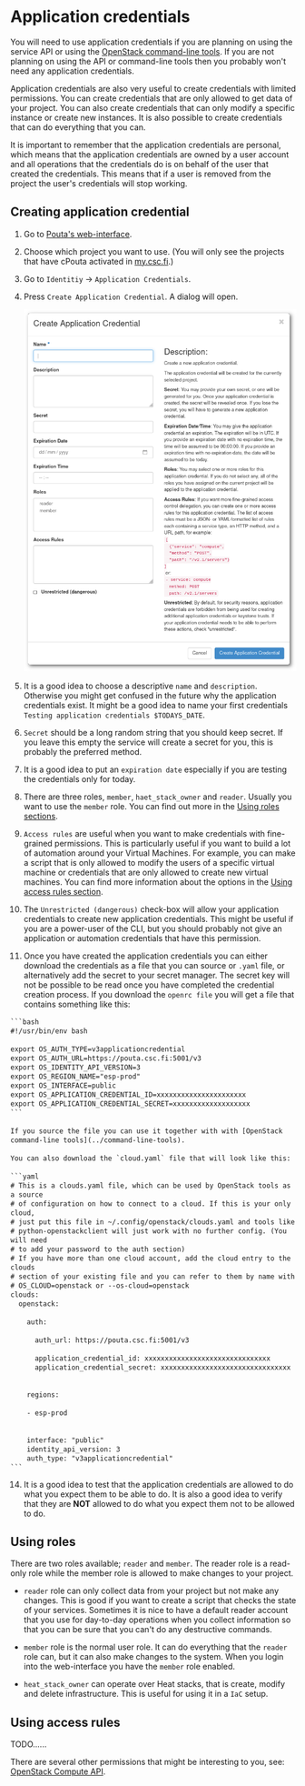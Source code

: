 # Application credentials

You will need to use application credentials if you are planning on using the service API or using
the [OpenStack command-line tools](../command-line-tools). If you are not planning on using the API or command-line
tools then you probably won't need any application credentials.

Application credentials are also very useful to create credentials with limited permissions. You can
create credentials that are only allowed to get data of your project. You can also create
credentials that can only modify a specific instance or create new instances. It is also possible
to create credentials that can do everything that you can.

It is important to remember that the application credentials are personal, which
means that the application credentials are owned by a user account and all operations that the
credentials do is on behalf of the user that created the credentials. This means that if a user
is removed from the project the user's credentials will stop working.

## Creating application credential

1. Go to [Pouta's web-interface](https://pouta.csc.fi/).
2. Choose which project you want to use. (You will only see the projects that have cPouta activated in [my.csc.fi](https://my.csc.fi).)
3. Go to `Identitiy` -> `Application Credentials`.
4. Press `Create Application Credential`. A dialog will open.

    ![Create Application Credential](../../img/create-application-credential.png)

5. It is a good idea to choose a descriptive `name` and `description`. Otherwise you might get confused
in the future why the application credentials exist. It might be a good idea to name your first 
credentials `Testing application credentials $TODAYS_DATE`.
6. `Secret` should be a long random string that you should keep secret. If you leave this empty the
service will create a secret for you, this is probably the preferred method.
7. It is a good idea to put an `expiration date` especially if you are testing the credentials only
for today.
8. There are three roles, `member`, `haet_stack_owner` and `reader`. Usually you want to use the `member` role. You can find
out more in the [Using roles sections](#using-roles).
9. `Access rules` are useful when you want to make credentials with fine-grained permissions.
This is particularly useful if you want to build a lot of automation around your Virtual Machines. For example,
you can make a script that is only allowed to modify the users of a specific virtual machine or
credentials that are only allowed to create new virtual machines. You can find more information about the
options in the [Using access rules section](#using-access-rules).
10. The `Unrestricted (dangerous)` check-box will allow your application credentials to
create new application credentials. This might be useful if you are a power-user of the CLI, but you
should probably not give an application or automation credentials that have this permission.
11.  Once you have created the application credentials you can either download the credentials as a 
file that you can source or `.yaml` file, or alternatively add the secret to your secret manager. The
secret key will not be possible to be read once you have completed the credential creation process.
    If you download the `openrc file` you will get a file that contains something like this:

    ```bash
    #!/usr/bin/env bash

    export OS_AUTH_TYPE=v3applicationcredential
    export OS_AUTH_URL=https://pouta.csc.fi:5001/v3
    export OS_IDENTITY_API_VERSION=3
    export OS_REGION_NAME="esp-prod"
    export OS_INTERFACE=public
    export OS_APPLICATION_CREDENTIAL_ID=xxxxxxxxxxxxxxxxxxxxxx
    export OS_APPLICATION_CREDENTIAL_SECRET=xxxxxxxxxxxxxxxxxxx
    ```

    If you source the file you can use it together with with [OpenStack command-line tools](../command-line-tools).

    You can also download the `cloud.yaml` file that will look like this:

    ```yaml
    # This is a clouds.yaml file, which can be used by OpenStack tools as a source
    # of configuration on how to connect to a cloud. If this is your only cloud,
    # just put this file in ~/.config/openstack/clouds.yaml and tools like
    # python-openstackclient will just work with no further config. (You will need
    # to add your password to the auth section)
    # If you have more than one cloud account, add the cloud entry to the clouds
    # section of your existing file and you can refer to them by name with
    # OS_CLOUD=openstack or --os-cloud=openstack
    clouds:
      openstack:
        
        auth:
          
          auth_url: https://pouta.csc.fi:5001/v3
          
          application_credential_id: xxxxxxxxxxxxxxxxxxxxxxxxxxxxxxx 
          application_credential_secret: xxxxxxxxxxxxxxxxxxxxxxxxxxxxxxxx 
        
          
        regions:
            
        - esp-prod
            
          
        interface: "public"
        identity_api_version: 3
        auth_type: "v3applicationcredential"
    ```

14. It is a good idea to test that the application credentials are allowed to do what you expect them
to be able to do. It is also a good idea to verify that they are **NOT** allowed to do what you expect them
not to be allowed to do.

<!-- 8. Choosing a role, you should choose `member`. The `reader` role does not work as one would expect
at the point of writing there is no difference between reader and member role when it comes to
managing your databases at the moment. In the future the reader role might become a read-only user
role. -->

## Using roles

There are two roles available; `reader` and `member`. The reader role is a read-only role while the
member role is allowed to make changes to your project.

* `reader` role can only collect data from your project but not make any changes. This is good if you
want to create a script that checks the state of your services. Sometimes it is nice to have a default
reader account that you use for day-to-day operations when you collect information so that you can be
sure that you can't do any destructive commands.
* `member` role is the normal user role. It can do everything that the `reader` role can, but it can
also make changes to the system. When you login into the web-interface you have the `member` role
enabled.

* `heat_stack_owner` can operate over Heat stacks, that is create, modify and delete infrastructure. This is useful for using it in a `IaC` setup. 

## Using access rules 

TODO......

There are several other permissions that might be interesting to you, see:
[OpenStack Compute API](https://docs.openstack.org/api-ref/compute/).
